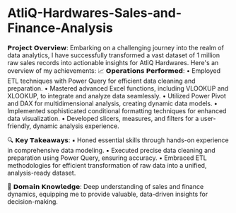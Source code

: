 # AtliQ-Hardwares-Sales-and-Finance-Analysis
𝗣𝗿𝗼𝗷𝗲𝗰𝘁 𝗢𝘃𝗲𝗿𝘃𝗶𝗲𝘄: Embarking on a challenging journey into the realm of data analytics, I have successfully transformed a vast dataset of 1 million raw sales records into actionable insights for AtliQ Hardwares. Here's an overview of my achievements:
📈 𝗢𝗽𝗲𝗿𝗮𝘁𝗶𝗼𝗻𝘀 𝗣𝗲𝗿𝗳𝗼𝗿𝗺𝗲𝗱:
• Employed ETL techniques with Power Query for efficient data cleaning and preparation.
• Mastered advanced Excel functions, including VLOOKUP and XLOOKUP, to integrate and analyze data seamlessly.
• Utilized Power Pivot and DAX for multidimensional analysis, creating dynamic data models.
• Implemented sophisticated conditional formatting techniques for enhanced data visualization.
• Developed slicers, measures, and filters for a user-friendly, dynamic analysis experience.

🔍 𝗞𝗲𝘆 𝗧𝗮𝗸𝗲𝗮𝘄𝗮𝘆𝘀:
▪ Honed essential skills through hands-on experience in comprehensive data modeling.
▪ Executed precise data cleaning and preparation using Power Query, ensuring accuracy.
▪ Embraced ETL methodologies for efficient transformation of raw data into a unified, analysis-ready dataset.

🔸 𝗗𝗼𝗺𝗮𝗶𝗻 𝗞𝗻𝗼𝘄𝗹𝗲𝗱𝗴𝗲:
Deep understanding of sales and finance dynamics, equipping me to provide valuable, data-driven insights for decision-making.
